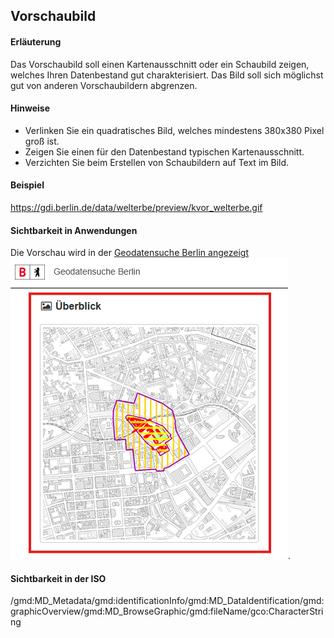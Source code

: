 ## Vorschaubild

#### Erläuterung
Das Vorschaubild soll einen Kartenausschnitt oder ein Schaubild zeigen, welches Ihren Datenbestand gut charakterisiert. Das Bild soll sich möglichst gut von anderen Vorschaubildern abgrenzen.

#### Hinweise
* Verlinken Sie ein quadratisches Bild, welches mindestens 380x380 Pixel groß ist.
* Zeigen Sie einen für den Datenbestand typischen Kartenausschnitt.
* Verzichten Sie beim Erstellen von Schaubildern auf Text im Bild.

#### Beispiel

<a href="https://gdi.berlin.de/data/welterbe/preview/kvor_welterbe.gif" class="popup" target="_blank">https://gdi.berlin.de/data/welterbe/preview/kvor_welterbe.gif</a>

#### Sichtbarkeit in Anwendungen
Die Vorschau wird in der <a href="https://gdi.berlin.de/geonetwork/srv/ger/catalog.search#/metadata/4949391f-a7a9-4b24-b855-5e8dbf5e3f6d" class="popup" target="_blank">Geodatensuche Berlin angezeigt<br /><span><img src="https://raw.githubusercontent.com/gdi-be/mde-deployment/refs/heads/main/codelists/help/previews/preview.png"></span></a>.

#### Sichtbarkeit in der ISO
/gmd:MD_Metadata/gmd:identificationInfo/gmd:MD_DataIdentification/gmd:graphicOverview/gmd:MD_BrowseGraphic/gmd:fileName/gco:CharacterString
